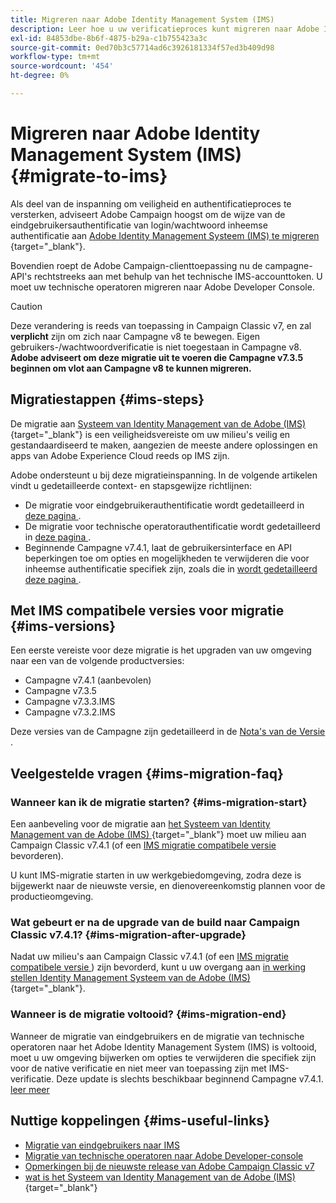 ```yaml
---
title: Migreren naar Adobe Identity Management System (IMS)
description: Leer hoe u uw verificatieproces kunt migreren naar Adobe Identity Management System (IMS)
exl-id: 84853dbe-8b6f-4875-b29a-c1b755423a3c
source-git-commit: 0ed70b3c57714ad6c3926181334f57ed3b409d98
workflow-type: tm+mt
source-wordcount: '454'
ht-degree: 0%

---
```


# Migreren naar Adobe Identity Management System (IMS) {#migrate-to-ims}

Als deel van de inspanning om veiligheid en authentificatieproces te versterken, adviseert Adobe Campaign hoogst om de wijze van de eindgebruikersauthentificatie van login/wachtwoord inheemse authentificatie aan [ Adobe Identity Management Systeem (IMS) te migreren ](https://helpx.adobe.com/enterprise/using/identity.html) {target="_blank"}.

Bovendien roept de Adobe Campaign-clienttoepassing nu de campagne-API&#39;s rechtstreeks aan met behulp van het technische IMS-accounttoken. U moet uw technische operatoren migreren naar Adobe Developer Console.

>[!CAUTION]
>
>Deze verandering is reeds van toepassing in Campaign Classic v7, en zal **verplicht** zijn om zich naar Campagne v8 te bewegen. Eigen gebruikers-/wachtwoordverificatie is niet toegestaan in Campagne v8. **Adobe adviseert om deze migratie uit te voeren die Campagne v7.3.5 beginnen om vlot aan Campagne v8 te kunnen migreren.**
>

## Migratiestappen {#ims-steps}

De migratie aan [ Systeem van Identity Management van de Adobe (IMS) ](https://helpx.adobe.com/enterprise/using/identity.html) {target="_blank"} is een veiligheidsvereiste om uw milieu&#39;s veilig en gestandaardiseerd te maken, aangezien de meeste andere oplossingen en apps van Adobe Experience Cloud reeds op IMS zijn.

Adobe ondersteunt u bij deze migratieinspanning. In de volgende artikelen vindt u gedetailleerde context- en stapsgewijze richtlijnen:

* De migratie voor eindgebruikerauthentificatie wordt gedetailleerd in [ deze pagina ](migrate-users-to-ims.md).
* De migratie voor technische operatorauthentificatie wordt gedetailleerd in [ deze pagina ](ims-migration.md).
* Beginnende Campagne v7.4.1, laat de gebruikersinterface en API beperkingen toe om opties en mogelijkheden te verwijderen die voor inheemse authentificatie specifiek zijn, zoals die in [ wordt gedetailleerd deze pagina ](impact-ims-migration.md).


## Met IMS compatibele versies voor migratie {#ims-versions}

Een eerste vereiste voor deze migratie is het upgraden van uw omgeving naar een van de volgende productversies:

* Campagne v7.4.1 (aanbevolen)
* Campagne v7.3.5
* Campagne v7.3.3.IMS
* Campagne v7.3.2.IMS

Deze versies van de Campagne zijn gedetailleerd in de [ Nota&#39;s van de Versie ](../../rn/using/latest-release.md).

## Veelgestelde vragen {#ims-migration-faq}

### Wanneer kan ik de migratie starten? {#ims-migration-start}

Een aanbeveling voor de migratie aan [ het Systeem van Identity Management van de Adobe (IMS) ](https://helpx.adobe.com/enterprise/using/identity.html) {target="_blank"} moet uw milieu aan Campaign Classic v7.4.1 (of een [ IMS migratie compatibele versie ](#ims-versions) bevorderen).

U kunt IMS-migratie starten in uw werkgebiedomgeving, zodra deze is bijgewerkt naar de nieuwste versie, en dienovereenkomstig plannen voor de productieomgeving.

### Wat gebeurt er na de upgrade van de build naar Campaign Classic v7.4.1? {#ims-migration-after-upgrade}

Nadat uw milieu&#39;s aan Campaign Classic v7.4.1 (of een [ IMS migratie compatibele versie ](#ims-versions)) zijn bevorderd, kunt u uw overgang aan [ in werking stellen Identity Management Systeem van de Adobe (IMS) ](https://helpx.adobe.com/enterprise/using/identity.html) {target="_blank"}.

### Wanneer is de migratie voltooid? {#ims-migration-end}

Wanneer de migratie van eindgebruikers en de migratie van technische operatoren naar het Adobe Identity Management System (IMS) is voltooid, moet u uw omgeving bijwerken om opties te verwijderen die specifiek zijn voor de native verificatie en niet meer van toepassing zijn met IMS-verificatie. Deze update is slechts beschikbaar beginnend Campagne v7.4.1. [ leer meer ](impact-ims-migration.md)



## Nuttige koppelingen {#ims-useful-links}

* [Migratie van eindgebruikers naar IMS](migrate-users-to-ims.md)
* [Migratie van technische operatoren naar Adobe Developer-console](ims-migration.md)
* [Opmerkingen bij de nieuwste release van Adobe Campaign Classic v7](../../rn/using/latest-release.md)
* [ wat is het Systeem van Identity Management van de Adobe (IMS) ](https://helpx.adobe.com/enterprise/using/identity.html) {target="_blank"}
